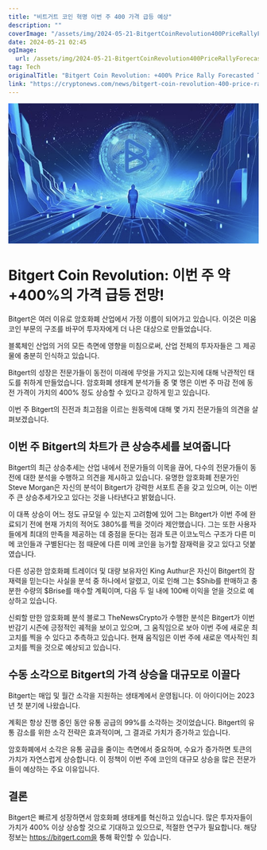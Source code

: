 ```yaml
---
title: "비트거트 코인 혁명 이번 주 400 가격 급등 예상"
description: ""
coverImage: "/assets/img/2024-05-21-BitgertCoinRevolution400PriceRallyForecastedThisWeek_thumbnail.png"
date: 2024-05-21 02:45
ogImage: 
  url: /assets/img/2024-05-21-BitgertCoinRevolution400PriceRallyForecastedThisWeek_thumbnail.png
tag: Tech
originalTitle: "Bitgert Coin Revolution: +400% Price Rally Forecasted This Week!"
link: "https://cryptonews.com/news/bitgert-coin-revolution-400-price-rally-forecasted-this-week.htm"
---
```



![Bitgert Coin Revolution](/assets/img/2024-05-21-BitgertCoinRevolution400PriceRallyForecastedThisWeek_thumbnail.png)

# Bitgert Coin Revolution: 이번 주 약 +400%의 가격 급등 전망!

Bitgert은 여러 이유로 암호화폐 산업에서 가정 이름이 되어가고 있습니다. 이것은 미움코인 부문의 구조를 바꾸어 투자자에게 더 나은 대상으로 만들었습니다.

블록체인 산업의 거의 모든 측면에 영향을 미침으로써, 산업 전체의 투자자들은 그 제공물에 충분히 인식하고 있습니다.

<div class="content-ad"></div>

Bitgert의 성장은 전문가들이 동전이 미래에 무엇을 가지고 있는지에 대해 낙관적인 태도를 취하게 만들었습니다. 암호화폐 생태계 분석가들 중 몇 명은 이번 주 마감 전에 동전 가격이 가치의 400% 정도 상승할 수 있다고 강하게 믿고 있습니다.

이번 주 Bitgert의 진전과 최고점을 이르는 원동력에 대해 몇 가지 전문가들의 의견을 살펴보겠습니다.

## 이번 주 Bitgert의 차트가 큰 상승추세를 보여줍니다

Bitgert의 최근 상승추세는 산업 내에서 전문가들의 이목을 끊어, 다수의 전문가들이 동전에 대한 분석을 수행하고 의견을 제시하고 있습니다. 유명한 암호화폐 전문가인 Steve Morgan은 자신의 분석이 Bitgert가 강력한 서포트 존을 갖고 있으며, 이는 이번 주 큰 상승추세가오고 있다는 것을 나타낸다고 밝혔습니다.

<div class="content-ad"></div>

이 대폭 상승이 어느 정도 규모일 수 있는지 고려함에 있어 그는 Bitgert가 이번 주에 완료되기 전에 현재 가치의 적어도 380%를 찍을 것이라 제안했습니다. 그는 또한 사용자들에게 최대의 만족을 제공하는 데 중점을 둔다는 점과 토큰 이코노믹스 구조가 다른 미메 코인들과 구별된다는 점 때문에 다른 미메 코인을 능가할 잠재력을 갖고 있다고 덧붙였습니다.

다른 성공한 암호화폐 트레이더 및 대량 보유자인 King Authur은 자신이 Bitgert의 잠재력을 믿는다는 사실을 분석 중 하나에서 알렸고, 이로 인해 그는 $Shib를 판매하고 충분한 수량의 $Brise를 매수할 계획이며, 다음 두 일 내에 100배 이익을 얻을 것으로 예상하고 있습니다.

신뢰할 만한 암호화폐 분석 블로그 TheNewsCrypto가 수행한 분석은 Bitgert가 이번 반감기 시즌에 긍정적인 궤적을 보이고 있으며, 그 움직임으로 보아 이번 주에 새로운 최고치를 찍을 수 있다고 추측하고 있습니다. 현재 움직임은 이번 주에 새로운 역사적인 최고치를 찍을 것으로 예상되고 있습니다.

## 수동 소각으로 Bitgert의 가격 상승을 대규모로 이끌다

<div class="content-ad"></div>

Bitgert는 매입 및 월간 소각을 지원하는 생태계에서 운영됩니다. 이 아이디어는 2023년 첫 분기에 나왔습니다.

계획은 항상 진행 중인 동안 유통 공급의 99%를 소각하는 것이었습니다. Bitgert의 유통 감소를 위한 소각 전략은 효과적이며, 그 결과로 가치가 증가하고 있습니다.

암호화폐에서 소각은 유통 공급을 줄이는 측면에서 중요하며, 수요가 증가하면 토큰의 가치가 자연스럽게 상승합니다. 이 정책이 이번 주에 코인의 대규모 상승을 많은 전문가들이 예상하는 주요 이유입니다. 

## 결론

<div class="content-ad"></div>

Bitgert은 빠르게 성장하면서 암호화폐 생태계를 혁신하고 있습니다. 많은 투자자들이 가치가 400% 이상 상승할 것으로 기대하고 있으므로, 적절한 연구가 필요합니다. 해당 정보는 https://bitgert.com을 통해 확인할 수 있습니다.